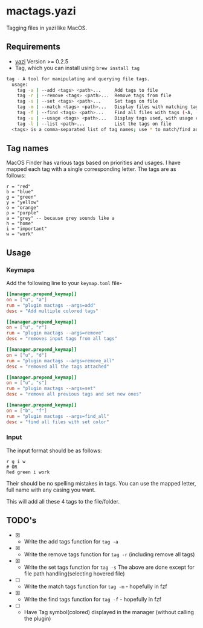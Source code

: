 # mactags.yazi
Tagging files in yazi like MacOS.

## Requirements
- [yazi](https://github.com/sxyazi/yazi) Version >= 0.2.5
- Tag, which you can install using `brew install tag`

```bash
tag - A tool for manipulating and querying file tags.
  usage:
    tag -a | --add <tags> <path>...     Add tags to file
    tag -r | --remove <tags> <path>...  Remove tags from file
    tag -s | --set <tags> <path>...     Set tags on file
    tag -m | --match <tags> <path>...   Display files with matching tags
    tag -f | --find <tags> <path>...    Find all files with tags (-A, -e, -R ignored)
    tag -u | --usage <tags> <path>...   Display tags used, with usage counts
    tag -l | --list <path>...           List the tags on file
  <tags> is a comma-separated list of tag names; use * to match/find any tag.
```

## Tag names
MacOS Finder has various tags based on priorities and usages. I have mapped each tag with a single corresponding letter. The tags are as follows:
```
r = "red"
b = "blue"
g = "green"
y = "yellow"
o = "orange"
p = "purple"
a = "grey" -- because grey sounds like a
h = "home"
i = "important"
w = "work"
```

## Usage

### Keymaps
Add the following line to your `keymap.toml` file-

```toml
[[manager.prepend_keymap]]
on = ["u", "a"]
run = "plugin mactags --args=add"
desc = "Add multiple colored tags"
```
```toml
[[manager.prepend_keymap]]
on = ["u", "r"]
run = "plugin mactags --args=remove"
desc = "removes input tags from all tags"
```
```toml
[[manager.prepend_keymap]]
on = ["u", "d"]
run = "plugin mactags --args=remove_all"
desc = "removed all the tags attached"
```
```toml
[[manager.prepend_keymap]]
on = ["u", "s"]
run = "plugin mactags --args=set"
desc = "remove all previous tags and set new ones"
```
```toml
[[manager.prepend_keymap]]
on = ["b", "f"]
run = "plugin mactags --args=find_all"
desc = "find all files with set color"
```

### Input
The input format should be as follows:
```
r g i w 
# OR
Red green i work
```
Their should be no spelling mistakes in tags. You can use the mapped letter, full name with any casing you want.

This will add all these 4 tags to the file/folder.

## TODO's
- [X] - Write the add tags function for `tag -a`
- [X] - Write the remove tags function for `tag -r` (including remove all tags)
- [X] - Write the set tags function for `tag -s`
The above are done except for file path handling(selecting hovered file)
- [ ] - Write the match tags function for `tag -m` - hopefully in fzf
- [X] - Write the find tags function for `tag -f` - hopefully in fzf
- [ ] - Have Tag symbol(colored) displayed in the manager (without calling the plugin)